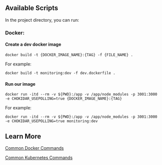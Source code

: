 
## Available Scripts

In the project directory, you can run:

### Docker:

#### Create a dev docker image

`docker build -t {DOCKER_IMAGE_NAME}:{TAG} -f {FILE_NAME} .`

For example:

`docker build -t monitoring:dev -f dev.dockerfile .`

#### Run our image

`docker run -itd --rm -v ${PWD}:/app -v /app/node_modules -p 3001:3000 -e CHOKIDAR_USEPOLLING=true {DOCKER_IMAGE_NAME}:{TAG}`

For example:

`docker run -itd --rm -v ${PWD}:/app -v /app/node_modules -p 3001:3000 -e CHOKIDAR_USEPOLLING=true monitoring:dev`

## Learn More

[Common Docker Commands](https://github.com/ArtiomLK/kubernetes/blob/master/Docker.md)

[Common Kubernetes Commands](https://github.com/ArtiomLK/kubernetes)
